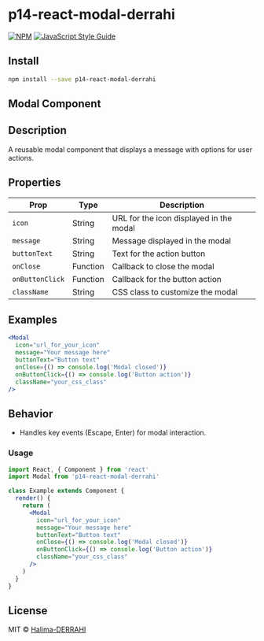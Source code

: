 # p14-react-modal-derrahi

[![NPM](https://img.shields.io/npm/v/p14-react-modal-derrahi.svg)](https://www.npmjs.com/package/p14-react-modal-derrahi) [![JavaScript Style Guide](https://img.shields.io/badge/code_style-standard-brightgreen.svg)](https://standardjs.com)

## Install

```bash
npm install --save p14-react-modal-derrahi
```

## Modal Component
## Description
A reusable modal component that displays a message with options for user actions.

## Properties

| Prop              | Type        | Description                                 |
|-------------------|-------------|---------------------------------------------|
| `icon`            | String      | URL for the icon displayed in the modal     |
| `message`         | String      | Message displayed in the modal              |
| `buttonText`      | String      | Text for the action button                  |
| `onClose`         | Function    | Callback to close the modal                 |
| `onButtonClick`   | Function    | Callback for the button action              |
| `className`       | String      | CSS class to customize the modal            |

## Examples

```jsx
<Modal
  icon="url_for_your_icon"
  message="Your message here"
  buttonText="Button text"
  onClose={() => console.log('Modal closed')}
  onButtonClick={() => console.log('Button action')}
  className="your_css_class"
/>

```

## Behavior

- Handles key events (Escape, Enter) for modal interaction.

### Usage

```jsx
import React, { Component } from 'react'
import Modal from 'p14-react-modal-derrahi'

class Example extends Component {
  render() {
    return (
      <Modal
        icon="url_for_your_icon"
        message="Your message here"
        buttonText="Button text"
        onClose={() => console.log('Modal closed')}
        onButtonClick={() => console.log('Button action')}
        className="your_css_class"
      />
    )
  }
}

```

## License

MIT © [Halima-DERRAHI](https://github.com/Halima-DERRAHI)